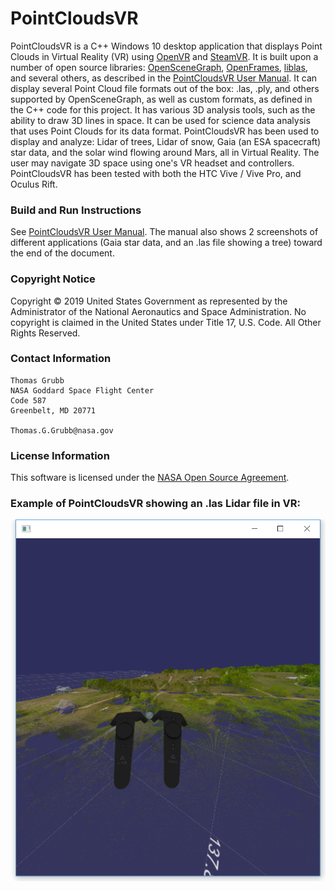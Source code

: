 # PointCloudsVR
PointCloudsVR is a C++ Windows 10 desktop application that displays Point Clouds in Virtual Reality (VR) using [OpenVR](https://github.com/ValveSoftware/openvr) and [SteamVR](https://store.steampowered.com/steamvr).  It is built upon a number of open source libraries: [OpenSceneGraph](http://www.openscenegraph.org/), [OpenFrames](https://github.com/ravidavi/OpenFrames), [liblas](https://liblas.org/), and several others, as described in the [PointCloudsVR User Manual](doc/PointCloudsVR_User_Manual.pdf).  It can display several Point Cloud file formats out of the box: .las, .ply, and others supported by OpenSceneGraph, as well as custom formats, as defined in the C++ code for this project.  It has various 3D analysis tools, such as the ability to draw 3D lines in space.  It can be used for science data analysis that uses Point Clouds for its data format.  PointCloudsVR has been used to display and analyze: Lidar of trees, Lidar of snow, Gaia (an ESA spacecraft) star data, and the solar wind flowing around Mars, all in Virtual Reality.  The user may navigate 3D space using one's VR headset and controllers. PointCloudsVR has been tested with both the HTC Vive / Vive Pro, and Oculus Rift.

### Build and Run Instructions
See [PointCloudsVR User Manual](doc/PointCloudsVR_User_Manual.pdf).  The manual also shows 2 screenshots of different applications (Gaia star data, and an .las file showing a tree) toward the end of the document.

### Copyright Notice
Copyright © 2019 United States Government as represented by the Administrator of
the National Aeronautics and Space Administration. No copyright is claimed in the
United States under Title 17, U.S. Code. All Other Rights Reserved.

### Contact Information
    Thomas Grubb
    NASA Goddard Space Flight Center
    Code 587
    Greenbelt, MD 20771
    
    Thomas.G.Grubb@nasa.gov

### License Information

This software is licensed under the [NASA Open Source Agreement](LICENSE.txt).

### Example of PointCloudsVR showing an .las Lidar file in VR:

![Sample VR Screenshot](data/images/Screenshot%202017-12-12%2016.21.59.png "Sample VR Screenshot")

